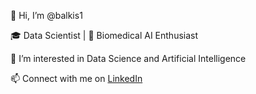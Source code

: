 👋 Hi, I’m @balkis1

🎓 Data Scientist | 🧪 Biomedical AI Enthusiast

👀 I’m interested in Data Science and Artificial Intelligence

📫 Connect with me on [LinkedIn](https://www.linkedin.com/in/melki-balkis-313b47225)
